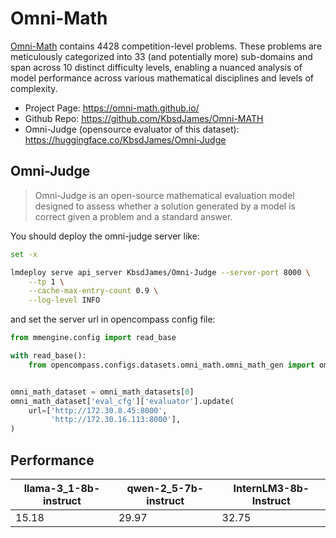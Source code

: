 # Omni-Math

[Omni-Math](https://huggingface.co/datasets/KbsdJames/Omni-MATH) contains 4428 competition-level problems. These problems are meticulously categorized into 33 (and potentially more) sub-domains and span across 10 distinct difficulty levels, enabling a nuanced analysis of model performance across various mathematical disciplines and levels of complexity.

* Project Page: https://omni-math.github.io/
* Github Repo: https://github.com/KbsdJames/Omni-MATH
* Omni-Judge (opensource evaluator of this dataset): https://huggingface.co/KbsdJames/Omni-Judge

## Omni-Judge

> Omni-Judge is an open-source mathematical evaluation model designed to assess whether a solution generated by a model is correct given a problem and a standard answer. 

You should deploy the omni-judge server like:
```bash
set -x

lmdeploy serve api_server KbsdJames/Omni-Judge --server-port 8000 \
    --tp 1 \
    --cache-max-entry-count 0.9 \
    --log-level INFO
```

and set the server url in opencompass config file:

```python
from mmengine.config import read_base

with read_base():
    from opencompass.configs.datasets.omni_math.omni_math_gen import omni_math_datasets


omni_math_dataset = omni_math_datasets[0]
omni_math_dataset['eval_cfg']['evaluator'].update(
    url=['http://172.30.8.45:8000',
         'http://172.30.16.113:8000'],
)
```

## Performance

| llama-3_1-8b-instruct | qwen-2_5-7b-instruct | InternLM3-8b-Instruct |
| -- | -- | -- |
| 15.18 | 29.97 | 32.75 |

